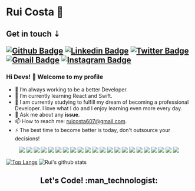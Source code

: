 # Rui Costa 🚀
<h2>Get in touch ⇣
 
[![Github Badge](https://img.shields.io/badge/-Github-000?style=flat-square&logo=Github&logoColor=white&link=https://github.com/ruicosta1933)](https://github.com/ruicosta1933)
[![Linkedin Badge](https://img.shields.io/badge/-LinkedIn-blue?style=flat-square&logo=Linkedin&logoColor=white&link=https://www.linkedin.com/in/rebeccamanzi/)](https://www.linkedin.com/in/rui-costa-030531227/)
[![Twitter Badge](https://img.shields.io/badge/-Twitter-1ca0f1?style=flat-square&labelColor=1ca0f1&logo=twitter&logoColor=white&link=https://twitter.com/ruicosta607)](https://twitter.com/ruicosta607)
[![Gmail Badge](https://img.shields.io/badge/-Gmail-c14438?style=flat-square&logo=Gmail&logoColor=white&link=mailto:ruicosta607@gmail.com)](mailto:ruicosta607@gmail.com)
[![Instagram Badge](https://img.shields.io/badge/-Instagram-C13584?style=flat-square&labelColor=C13584&logo=instagram&logoColor=white&link=https://https://www.instagram.com/rui_costa_01//)](https://www.instagram.com/rui_costa_01/)

### Hi Devs! 🌟 Welcome to my profile

- 🏁 I’m always working to be a better Developer.
- 🌱 I’m currently learning React and Swift.
- 📖 I am currently studying to fulfill my dream of becoming a professional Developer. I love what I do and I enjoy learning even more every day.
- 💬 Ask me about any **issue**.
- 📫 How to reach me: ruicosta607@gmail.com.
- ⚡ The best time to become better is today, don't outsource your decisions!

 <p align="center">
<img src="https://img.shields.io/badge/React-20232A?style=for-the-badge&logo=react&logoColor=61DAFB" /> <img src="https://img.shields.io/badge/React_Native-20232A?style=for-the-badge&logo=react&logoColor=61DAFB"/> <img src="https://img.shields.io/badge/MySQL-00000F?style=for-the-badge&logo=mysql&logoColor=white"/> <img src="https://img.shields.io/badge/html5%20-%23E34F26.svg?&style=for-the-badge&logo=html5&logoColor=white"/> <img src="https://img.shields.io/badge/css3%20-%231572B6.svg?&style=for-the-badge&logo=css3&logoColor=white"/> <img src="https://img.shields.io/badge/Express.js-404D59?style=for-the-badge"/> <img src="https://img.shields.io/badge/git%20-%23F05033.svg?&style=for-the-badge&logo=git&logoColor=white"/> <img src="https://img.shields.io/badge/Swift-20232A?style=for-the-badge&logo=swift&logoColor=61DAFB"/>
  <img src="https://img.shields.io/badge/PHp-5c329c?style=for-the-badge&logo=php&logoColor=white"/>
  <img src="https://img.shields.io/badge/Angular-ff0008?style=for-the-badge&logo=angular&logoColor=white"/>
  <img src="https://img.shields.io/badge/Ionic-0099ff?style=for-the-badge&logo=Ionic&logoColor=white"/>
  <img src="https://img.shields.io/badge/MongoDB-1e8200?style=for-the-badge&logo=MongoDB&logoColor=white"/>
  <img src="https://img.shields.io/badge/Laravel-911800?style=for-the-badge&logo=Laravel&logoColor=white"/>
   <img src="https://img.shields.io/badge/Java-d98832?style=for-the-badge&logo=java&logoColor=white"/>
   <img src="https://img.shields.io/badge/JavaScript-d8e300?style=for-the-badge&logo=JavaScript&logoColor=white"/>
   <img src="https://img.shields.io/badge/WordPress-1745ff?style=for-the-badge&logo=WordPress&logoColor=white"/>
  <img src="https://img.shields.io/badge/TypeScript-5e7eff?style=for-the-badge&logo=TypeScript&logoColor=white"/>
    <img src="https://img.shields.io/badge/Json-20232A?style=for-the-badge&logo=json&logoColor=61DAFB"/>
  <img src="https://img.shields.io/badge/phpmyadmin-f7b119?style=for-the-badge&logo=phpmyadmin&logoColor=white"/>
  <img src="https://img.shields.io/badge/visualstudio-187aab?style=for-the-badge&logo=visualstudio&logoColor=white"/>
    <img src="https://img.shields.io/badge/postman-d17600?style=for-the-badge&logo=postman&logoColor=white"/>
    <img src="https://img.shields.io/badge/yarn-00a0d1?style=for-the-badge&logo=yarn&logoColor=white"/>
</p>

 
 
<p align="center">
 
[![Top Langs](https://github-readme-stats.vercel.app/api/top-langs/?username=ruicosta1933&layout=compact&border=none&theme=dracula)](https://github.com/ruicosta1933/github-readme-stats) ![Rui's github stats](https://github-readme-stats.vercel.app/api?username=ruicosta1933&show_icons=true&theme=dracula&include_all_commits=true&count_private=true&border=none&hide=prs)
 
</p>
 
<h2 align="center">Let's Code! :man_technologist: </h2>
